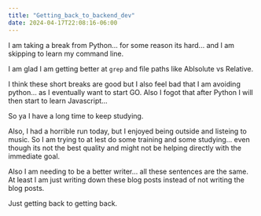 ```yaml
---
title: "Getting_back_to_backend_dev"
date: 2024-04-17T22:08:16-06:00
---
```


I am taking a break from Python... for some reason its hard... and I am skipping to learn my command line.

I am glad I am getting better at `grep` and file paths like Ablsolute vs Relative. 

I think these short breaks are good but I also feel bad that I am avoiding python... as I eventually want to start GO. Also I fogot that after Python I will then start to learn Javascript...

So ya I have a long time to keep studying. 

Also, I had a horrible run today, but I enjoyed being outside and listeing to music. So I am trying to at lest do some training and some studying... even though its not the best quality and might not be helping directly with the immediate goal. 

Also I am needing to be a better writer... all these sentences are the same. At least I am just writing down these blog posts instead of not writing the blog posts.

Just getting back to getting back. 
